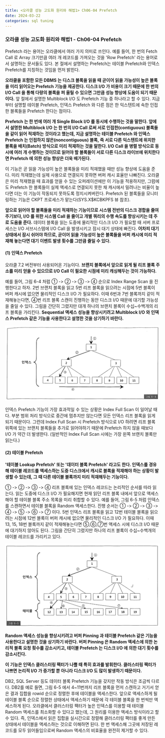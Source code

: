 ```yaml
---
title: <오라클 성능 고도화 원리와 해법1> Ch06-04 Prefetch
date: 2024-03-22
categories: sql tuning
---
```



### 오라클 성능 고도화 원리와 해법1 - Ch06-04 Prefetch

Prefetch 라는 용어는 오라클에서 여러 가지 의미로 쓰인다. 예를 들어, 한 번의 Fetch Call 로 Array 크기만큼 여러 개 레코드를 가져오는 것을 'Row Prefetch' 라는 용어로서 설명하는 문서들도 있다. 본 절에서 설명하는 Prefetch는 테이블 Prefetch와 인덱스 Prefetch를 지칭하는 것임을 먼저 밝힌다.

**오라클을 포함한 모든 DBMS 는 디스크 블록을 읽을 때 곧이어 읽을 가능성이 높은 블록을 미리 읽어오는 Prefetch 기능을 제공한다. 디스크 I/O 가 비용이 크기 때문에 한 번의 I/O Call 을 통해 다량의 블록을 퍼 올릴 수 있으면 그만큼 성능 향상에 도움이 되기 때문이다.** 앞 절에서 설명한 Multiblock I/O 도 Prefetch 기능 중 하나라고 할 수 있다. 지금부터 설명할 테이블 Prefetch, 인덱스 Prefetch 와 다른 점은 한 익스텐트에 속한 인접한 블록들을 Prefetch 한다는 점이다.

**Prefetch 는 한 번에 여러 개 Single Block I/O 를 동시에 수행하는 것을 말한다. 앞에서 설명한 Multiblock I/O 는 한 번의 I/O Call 로써 서로 인접한(contiguous) 블록들을 같이 읽어 적재하는 것이라고 했는데, 지금 설명하는 테이블 Prefetch 와 인덱스 Prefetch 는 인접하지 않은(noncontiguous) 블록, 즉 서로 다른 익스텐트에 위치한 블록을 배치(Batch) 방식으로 미리 적재하는 것을 말한다. I/O Call 을 병렬 방식으로 동시에 여러 개 수행하는 것이므로 읽어야 할 블록들이 서로 다른 디스크 라이브에 위치한다면 Prefetch 에 의한 성능 향상은 더욱 배가된다.**

이 기능은 곧 읽을 가능성이 높은 블록들을 미리 적재했을 때만 성능 향상에 도움을 준다. 미리 적재했는데 실제 사용으로 연결되지 못하면 버퍼 캐시 효율만 나빠진다. 오라클은 미리 적재했을 때 효과를 얻을 수 있는 오퍼레이션에만 이 기능을 적용하지만, 그럼에도 Prefetch 한 블록들이 실제 액세스로 연결되지 못한 채 캐시에서 밀려나는 비율이 높다면 더는 이 기능이 작동되지 못하도록 정지시켜버린다. Prefetch 된 블록들을 모니터링하는 기능은 CKPT 프로세스가 맡는다(SYS.X$KCBKPFS 뷰 참조).

**앞으로 읽어야 할 블록들을 미리 적재하는 기능이므로 시스템 전반의 디스크 경합을 줄여주기보다, I/O 를 위한 시스템 Call 을 줄이고 개별 쿼리의 수행 속도를 향상시키는 데 주로 도움을 준다.** 데이터 블록을 읽는 도중에 물리적인 디스크 I/O 가 필요할 때 서버 프로세스는 I/O 서브시스템에 I/O Call 을 발생시키고 잠시 대기 상태에 빠진다. **어차피 대기 상태에서 잠시 쉬어야 하므로, 곧이어 읽을 가능성이 높은 블록들을 버퍼 캐시에 미리 적재해 놓는다면 대기 이벤트 발생 횟수를 그만큼 줄일 수 있다.**

#### (1) 인덱스 Prefetch

오라클 7.2 버전부터 사용되어온 기능이다. **브랜치 블록에서 앞으로 읽게 될 리프 블록 주소를 미리 얻을 수 있으므로 I/O Call 이 필요한 시점에 미리 캐싱해두는 것이 가능하다.**

예를 들어, 그림 6-4 처럼 ① -> ② -> ③ -> ④ 순으로 Index Range Scan 을 진행한다고 하자. 2번 브랜치 블록을 읽고 5번 리프 블록을 읽으려는 시점에 5번 블록이 버퍼 캐시에 없으면 물리적인 디스크 I/O 가 필요하다. 이때 6번과 7번 블록까지 같이 적재해놓는다면, ④번 리프 블록 스캔이 진행하는 동안 디스크 I/O 때문에 대기할 가능성을 줄일 수 있다. 그림을 간단히 그렸지만 대개 하나의 브랜치 블록이 수십~수백개의 리프 블록을 가리킨다. **Sequential 액세스 성능을 향상시키려고 Multiblock I/O 와 인덱스 Prefetch 같은 기능을 사용한다고 설명한 것을 상기하기 바란다.**

![](/assets/images/sqlp/sqlp1-06-04-1-img6-4.png)

인덱스 Prefetch 기능이 가장 효과적일 수 있는 상황은 Index Full Scan 이 일어날 때다. 부분 범위 처리 방식으로 중간에 멈추지만 않는다면 모든 인덱스 리프 블록을 읽게 되기 때문이다. 그런데 Index Full Scan 시 Prefetch 방식으로 I/O 하려면 리프 블록 위쪽에 있는 브랜치 블록들을 추가로 읽어야하기 때문에 Prefetch 하지 않을 때보다 I/O 가 약간 더 발생한다. (일반적인 Index Full Scan 시에는 가장 왼쪽 브랜치 블록만 읽는다.)

#### (2) 테이블 Prefetch

**'테이블 Lookup Prefetch' 또는 '데이터 블록 Prefetch' 라고도 한다. 인덱스를 경유해 테이블 레코드를 액세스하는 도중 디스크에서 캐시로 블록을 적재해야 하는 상황이 발생할 수 있는데, 그 때 다른 테이블 블록까지 미리 적재해두는 기능이다.**

① -> ② -> ③ -> ④
리프 블록에 있는 인덱스 레코드는 논리적인 순서를 따라 읽는다. 읽는 도중에 디스크 I/O 가 필요해지면 현재 읽던 리프 블록 내에서 앞으로 액세스해야 할 테이블 블록 주소 목록을 미리 취합할 수 있다. 예를 들어, 그림 6-5 처럼 인덱스를 스캔하면서 테이블 블록을 Random 액세스한다. 진행 순서는 ① -> ② -> ③ -> ④ -> ⑤ -> ⑥ -> ⑦ 이다. 5번 인덱스 리프 블록을 읽고 12번 테이블 블록을 읽으려는 시점에 12번 블록이 버퍼 캐시에 없으면 물리적인 디스크 I/O 가 필요하다. 이때 13, 15, 18번 블록까지 같이 적재해놓는다면 ⑤,⑥,⑦번 액세스 시에 디스크 I/O 때문에 대기하지 않아도 된다. 그림을 간단히 그렸지만 하나의 리프 블록이 수십~수백개의 테이블 레코드를 가리키고 있다.

![](/assets/images/sqlp/sqlp1-06-04-2-img6-5.png)

**Random 액세스 성능을 향상시키려고 버퍼 Pinning 과 테이블 Prefetch 같은 기능을 사용한다고 설명한 것을 상기하기 바란다. 버퍼 Pinning 은 Random 액세스에 의한 논리적 블록 요청 횟수를 감소시키고, 테이블 Prefetch 는 디스크 I/O 에 의한 대기 횟수를 감소시킨다.**

**이 기능은 인덱스 클러스터링 팩터가 나쁠 때 특히 효과를 발휘한다. 클러스터링 팩터가 나쁘면 논리적 I/O 가 증가할 뿐 아니라 디스크 I/O 도 많이 발생하기 때문이다.**

DB2, SQL Server 등도 데이터 블록 Prefetch 기능을 갖지만 작동 방식은 조금씩 다르다. DB2를 예로 들면, 그림 6-5 에서 4~11번까지 리프 블록을 먼저 스캔하고 거기서 얻은 결과 집합을 rowid 순으로 정렬한 후에 테이블을 액세스한다. 앞으로 액세스하게 될 테이블 블록 순으로 정렬한 상태에서 액세스하기 때문에 각 테이블 블록을 한 번씩만 액세스하게 된다. 오라클에서 클러스터링 팩터가 높은 인덱스를 이용할 때 테이블 Random 액세스를 최소화할 수 있다고 했는데, 그 원리를 이용한 액세스 방식이라고 할 수 있다. 즉, 인덱스에서 읽은 집합을 실시간으로 정렬해 클러스터링 팩터를 좋게 만든 상태에서 테이블을 액세스하는 것으로 이해하면 된다. 한 번 액세스해 그곳에 저장된 레코드를 모두 읽어들임으로써 Random 액세스의 비효율을 완전히 제거할 수 있다.

